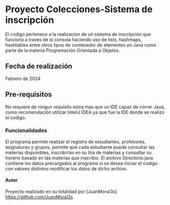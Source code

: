 # Proyecto Colecciones-Sistema de inscripción
El codigo pertenece a la realizacion de un sistema de inscripción que funciona a traves de la consola haciendo uso de lists, hashmaps, hashtables entre otros tipos de contenedor de elementos en Java como parte de la materia Programación Orientada a Objetos.

## Fecha de realización

Febrero de 2024

## Pre-requisitos

No requiere de ningun requisito extra mas que un IDE capaz de correr Java, como recomendación utilizar InteliJ IDEA ya que fue la IDE donde se realizo el codigo.

### Funcionalidades

El programa permite realizar el registro de estudiantes, profesores, asignaturas y grupos, permite que cada estudiante pueda consultar las materias disponibles, inscribirlas en su tira de materias y consultar su horario basado en las materias que inscribio.
El archivo Directorio.java contiene los datos precargados al programa si se desea iniciar el codigo con valores distintos modificar los datos de dicho archivo.

#### Autor

Proyecto realizado en su totalidad por [JuanMoral3s] https://github.com/JuanMoral3s
